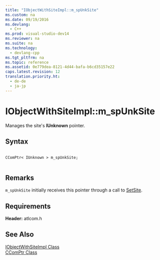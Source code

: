 ```yaml
---
title: "IObjectWithSiteImpl::m_spUnkSite"
ms.custom: na
ms.date: 09/19/2016
ms.devlang: 
  - C++
ms.prod: visual-studio-dev14
ms.reviewer: na
ms.suite: na
ms.technology: 
  - devlang-cpp
ms.tgt_pltfrm: na
ms.topic: reference
ms.assetid: 0e779dea-8121-4d44-bafa-b6cd35157e22
caps.latest.revision: 12
translation.priority.ht: 
  - de-de
  - ja-jp
---
```

# IObjectWithSiteImpl::m_spUnkSite
Manages the site's **IUnknown** pointer.  
  
## Syntax  
  
```  
  
CComPtr< IUnknown > m_spUnkSite;  
  
```  
  
## Remarks  
 `m_spUnkSite` initially receives this pointer through a call to [SetSite](../vs140/IObjectWithSiteImpl--SetSite.md).  
  
## Requirements  
 **Header:** atlcom.h  
  
## See Also  
 [IObjectWithSiteImpl Class](../vs140/IObjectWithSiteImpl-Class.md)   
 [CComPtr Class](../vs140/CComPtr-Class.md)